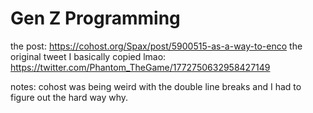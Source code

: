 # Gen Z Programming
the post: <https://cohost.org/Spax/post/5900515-as-a-way-to-enco>
the original tweet I basically copied lmao: <https://twitter.com/Phantom_TheGame/1772750632958427149>

notes: cohost was being weird with the double line breaks and I had to figure out the hard way why.
